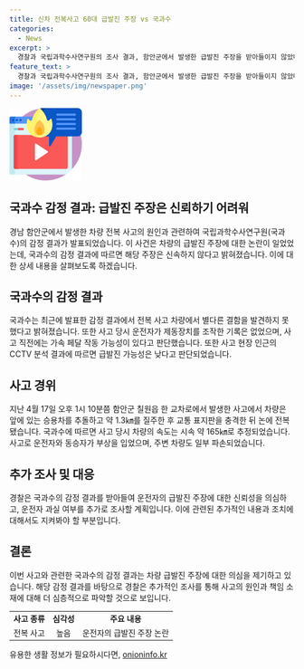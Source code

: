 ```yaml
---
title: 신차 전복사고 60대 급발진 주장 vs 국과수
categories:
  - News
excerpt: >
  경찰과 국립과학수사연구원의 조사 결과, 함안군에서 발생한 급발진 주장을 받아들이지 않았다. 국과수는 운전자의 제동장치 조작 이력을 발견하지 못했으며, 사고 직전 가속 페달을 작동한 가능성을 추정했다. CCTV 분석 결과에 따르면 급발진 가능성은 적다고 밝혔으며, 운전자 과실 여부는 추가 조사할 예정이다. 사고로 차량 6대가 피해를 입었고, 운전자와 2세 손녀는 부상을 입었으나 생명에 지장은 없었다.
feature_text: >
  경찰과 국립과학수사연구원의 조사 결과, 함안군에서 발생한 급발진 주장을 받아들이지 않았다. 국과수는 운전자의 제동장치 조작 이력을 발견하지 못했으며, 사고 직전 가속 페달을 작동한 가능성을 추정했다. CCTV 분석 결과에 따르면 급발진 가능성은 적다고 밝혔으며, 운전자 과실 여부는 추가 조사할 예정이다. 사고로 차량 6대가 피해를 입었고, 운전자와 2세 손녀는 부상을 입었으나 생명에 지장은 없었다.
image: '/assets/img/newspaper.png'
---
```


<p><img src="/assets/img/news.png" alt="rentncar 속보" /></p>

<h2 data-ke-size="size26"><b>국과수 감정 결과: 급발진 주장은 신뢰하기 어려워</b></h2>

<p data-ke-size="size16">경남 함안군에서 발생한 차량 전복 사고의 원인과 관련하여 국립과학수사연구원(국과수)의 감정 결과가 발표되었습니다. 이 사건은 차량의 급발진 주장에 대한 논란이 일었었는데, 국과수의 감정 결과에 따르면 해당 주장은 신속하지 않다고 밝혀졌습니다. 이에 대한 상세 내용을 살펴보도록 하겠습니다.</p>

<h2 data-ke-size="size24"><b>국과수의 감정 결과</b></h2>

<p data-ke-size="size16">국과수는 최근에 발표한 감정 결과에서 전복 사고 차량에서 별다른 결함을 발견하지 못했다고 밝혀졌습니다. 또한 사고 당시 운전자가 제동장치를 조작한 기록은 없었으며, 사고 직전에는 가속 페달 작동 가능성이 있다고 판단했습니다. 또한 사고 현장 인근의 CCTV 분석 결과에 따르면 급발진 가능성은 낮다고 판단되었습니다.</p>

<h2 data-ke-size="size24"><b>사고 경위</b></h2>

<p data-ke-size="size16">지난 4월 17일 오후 1시 10분쯤 함안군 칠원읍 한 교차로에서 발생한 사고에서 차량은 앞에 있는 승용차를 추돌하고 약 1.3㎞를 질주한 후 교통 표지판을 충격한 뒤 논에 전복됐습니다. 국과수에 따르면 사고 당시 차량의 속도는 시속 약 165㎞로 추정되었습니다. 사고로 운전자와 동승자가 부상을 입었으며, 주변 차량도 일부 파손되었습니다.</p>

<h2 data-ke-size="size24"><b>추가 조사 및 대응</b></h2>

<p data-ke-size="size16">경찰은 국과수의 감정 결과를 받아들여 운전자의 급발진 주장에 대한 신뢰성을 의심하고, 운전자 과실 여부를 추가로 조사할 계획입니다. 이에 관련된 추가적인 내용과 조치에 대해서도 지켜봐야 할 부분입니다.</p>

<h2 data-ke-size="size24"><b>결론</b></h2>

<p data-ke-size="size16">이번 사고와 관련한 국과수의 감정 결과는 차량 급발진 주장에 대한 의심을 제기하고 있습니다. 해당 감정 결과를 바탕으로 경찰은 추가적인 조사를 통해 사고의 원인과 책임 소재에 대해 더 심층적으로 파악할 것으로 보입니다.</p>

<table>
   <tbody>
      <tr>
         <td style="text-align: center; height: 17px;"><b>사고 종류</b></td>
         <td style="text-align: center; height: 17px;"><b>심각성</b></td>
         <td style="text-align: center; height: 17px;"><b>주요 내용</b></td>
      </tr>
      <tr>
         <td style="text-align: center; height: 17px;">전복 사고</td>
         <td style="text-align: center; height: 17px;">높음</td>
         <td style="text-align: center; height: 17px;">운전자의 급발진 주장 논란</td>
      </tr>
   </tbody>
</table>
유용한 생활 정보가 필요하시다면, <a href="https://onioninfo.kr" rel="dofollow">onioninfo.kr</a>


